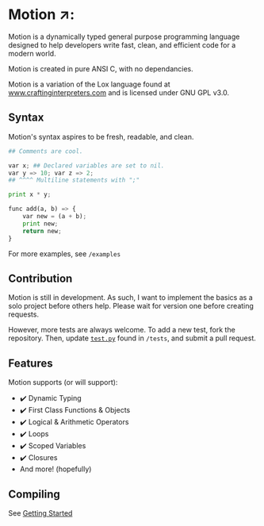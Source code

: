 # Motion ↗️:

Motion is a dynamically typed general purpose programming language designed to help developers write fast, clean, and efficient code for a modern world.

Motion is created in pure ANSI C, with no dependancies.

Motion is a variation of the Lox language found at www.craftinginterpreters.com and is licensed under GNU GPL v3.0.

## Syntax

Motion's syntax aspires to be fresh, readable, and clean.

```python
## Comments are cool.

var x; ## Declared variables are set to nil.
var y => 10; var z => 2;
## ^^^^ Multiline statements with ";"

print x * y;

func add(a, b) => {
	var new = (a + b);
	print new;
	return new;
}
```

For more examples, see ```/examples```

## Contribution

Motion is still in development. As such, I want to implement the basics as a solo project before others help. Please wait for version one before creating requests.

However, more tests are always welcome. 
To add a new test, fork the repository. Then, update  [```test.py```](tests/test.py) found in ```/tests```, and submit a pull request.

## Features

Motion supports (or will support):

* :heavy_check_mark: Dynamic Typing
* :heavy_check_mark: First Class Functions & Objects
* :heavy_check_mark: Logical & Arithmetic Operators
* :heavy_check_mark: Loops
* :heavy_check_mark: Scoped Variables
* :heavy_check_mark: Closures
* And more! (hopefully)

## Compiling
See [Getting Started](docs/Getting_Started/Installation.md)
